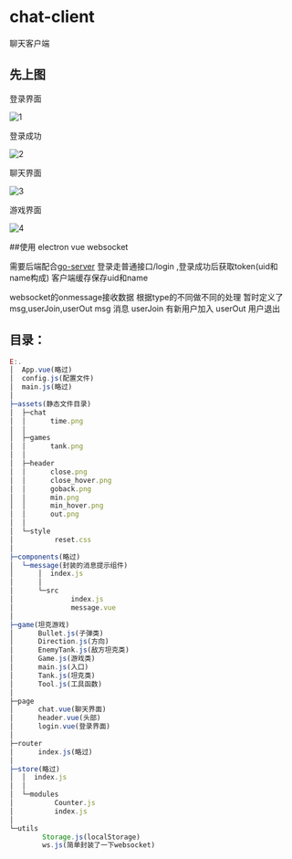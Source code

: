# chat-client
聊天客户端
## 先上图

登录界面

![1](http://demo.uihtml.com/gitimg/chatclient/1.png "1")

登录成功

![2](http://demo.uihtml.com/gitimg/chatclient/2.png "2")

聊天界面

![3](http://demo.uihtml.com/gitimg/chatclient/3.png "3")

游戏界面

![4](http://demo.uihtml.com/gitimg/chatclient/4.png "4")


##使用
electron
vue
websocket

需要后端配合[go-server](https://github.com/bbfpl/go-server "go-server")
登录走普通接口/login ,登录成功后获取token(uid和name构成)
客户端缓存保存uid和name

websocket的onmessage接收数据
根据type的不同做不同的处理
暂时定义了 msg,userJoin,userOut
msg 消息
userJoin 有新用户加入
userOut 用户退出


## 目录：
```javascript
E:.
│  App.vue(略过)
│  config.js(配置文件)
│  main.js(略过)
│
├─assets(静态文件目录)
│  ├─chat
│  │      time.png
│  │
│  ├─games
│  │      tank.png
│  │
│  ├─header
│  │      close.png
│  │      close_hover.png
│  │      goback.png
│  │      min.png
│  │      min_hover.png
│  │      out.png
│  │
│  └─style
│          reset.css
│
├─components(略过)
│  └─message(封装的消息提示组件)
│      │  index.js
│      │
│      └─src
│              index.js
│              message.vue
│
├─game(坦克游戏)
│      Bullet.js(子弹类)
│      Direction.js(方向)
│      EnemyTank.js(敌方坦克类)
│      Game.js(游戏类)
│      main.js(入口)
│      Tank.js(坦克类)
│      Tool.js(工具函数)
│
├─page
│      chat.vue(聊天界面)
│      header.vue(头部)
│      login.vue(登录界面)
│
├─router
│      index.js(略过)
│
├─store(略过)
│  │  index.js
│  │
│  └─modules
│          Counter.js
│          index.js
│
└─utils
        Storage.js(localStorage)
        ws.js(简单封装了一下websocket)
```
